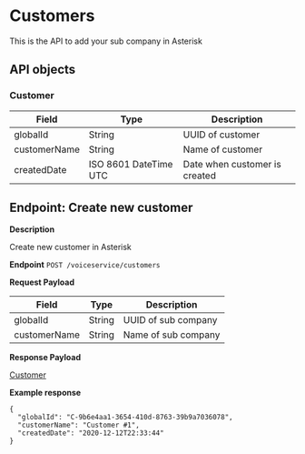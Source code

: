 # Customers
This is the API to add your sub company in Asterisk

## API objects

### Customer

| Field        | Type                  | Description                   |
|--------------|-----------------------|-------------------------------|
| globalId     | String                | UUID of customer              |
| customerName | String                | Name of customer              |
| createdDate  | ISO 8601 DateTime UTC | Date when customer is created |

## Endpoint: Create new customer

**Description**

Create new customer in Asterisk

**Endpoint** `POST /voiceservice/customers`

**Request Payload**

| Field        | Type   | Description         |
|--------------|--------|---------------------|
| globalId     | String | UUID of sub company |
| customerName | String | Name of sub company |

**Response Payload**

[Customer](../voiceservice-customers/#customers)

**Example response**

```
{
  "globalId": "C-9b6e4aa1-3654-410d-8763-39b9a7036078",
  "customerName": "Customer #1",
  "createdDate": "2020-12-12T22:33:44"
}
```
